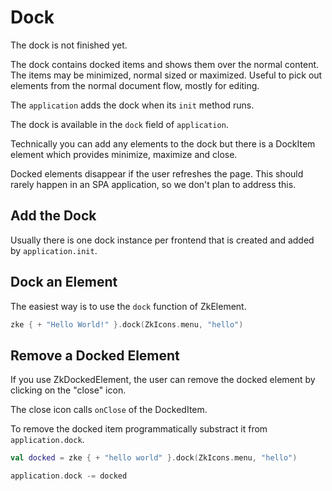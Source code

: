 # Dock

<div data-zk-enrich="Note" data-zk-flavour="Danger" data-zk-title="Work In Progress">
The dock is not finished yet.
</div>

The dock contains docked items and shows them over the normal content. The items
may be minimized, normal sized or maximized. Useful to pick out elements from the 
normal document flow, mostly for editing.

The `application` adds the dock when its `init` method runs.

The dock is available in the `dock` field of `application`.

Technically you can add any elements to the dock but there is a DockItem element 
which provides minimize, maximize and close.

<div data-zk-enrich="Note" data-zk-flavour="Info" data-zk-title="Page Refresh">
Docked elements disappear if the user refreshes the page. This should rarely
happen in an SPA application, so we don't plan to address this.
</div>

## Add the Dock

Usually there is one dock instance per frontend that is created and added by
`application.init`.

## Dock an Element

The easiest way is to use the `dock` function of ZkElement.

```kotlin
zke { + "Hello World!" }.dock(ZkIcons.menu, "hello")
```

<div data-zk-enrich="DockBasicExample"></div>

## Remove a Docked Element

If you use ZkDockedElement, the user can remove the docked element by clicking on the "close" icon.

The close icon calls `onClose` of the DockedItem.

To remove the docked item programmatically substract it from `application.dock`.

```kotlin
val docked = zke { + "hello world" }.dock(ZkIcons.menu, "hello")

application.dock -= docked
```

<div data-zk-enrich="DockRemoveExample"></div>
